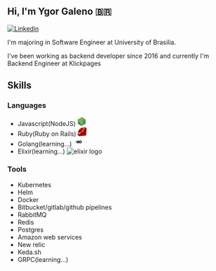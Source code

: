 ## Hi, I'm Ygor Galeno :brazil:
[![Linkedin](https://img.shields.io/badge/Ygor%20Galeno%20-blue?style=flat-square&logo=Linkedin&logoColor=white)](https://www.linkedin.com/in/ygor-torres-galeno-423883139/)


I'm majoring in Software Engineer at University of Brasilia. 

I've been working as backend developer since 2016 and currently I'm Backend Engineer at Klickpages


 


## Skills

### Languages

- Javascript(NodeJS) <img src="https://raw.githubusercontent.com/github/explore/80688e429a7d4ef2fca1e82350fe8e3517d3494d/topics/nodejs/nodejs.png" alt="nodejs logo" width="20" heigth="20">
- Ruby(Ruby on Rails) <img src="https://raw.githubusercontent.com/github/explore/80688e429a7d4ef2fca1e82350fe8e3517d3494d/topics/ruby/ruby.png" alt="ruby logo" width="20" height="20">
- Golang(learning...) <img src="https://raw.githubusercontent.com/github/explore/80688e429a7d4ef2fca1e82350fe8e3517d3494d/topics/go/go.png" alt="golang logo" width="20" height="20">
- Elixir(learning...) <img src="https://pbs.twimg.com/profile_images/683949209050046464/-MWyJCb1.png" alt="elixir logo" width="20" height="20">

### Tools
- Kubernetes
- Helm
- Docker
- Bitbucket/gitlab/github pipelines
- RabbitMQ
- Redis
- Postgres
- Amazon web services
- New relic
- Keda.sh
- GRPC(learning...)
<!--
**ygortgaleno/ygortgaleno** is a ✨ _special_ ✨ repository because its `README.md` (this file) appears on your GitHub profile.

Here are some ideas to get you started:

- 🔭 I’m currently working on ...
- 🌱 I’m currently learning ...
- 👯 I’m looking to collaborate on ...
- 🤔 I’m looking for help with ...
- 💬 Ask me about ...
- 📫 How to reach me: ...
- 😄 Pronouns: ...
- ⚡ Fun fact: ...
-->

